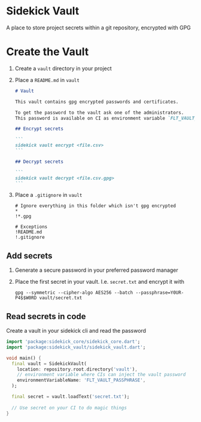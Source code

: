# Sidekick Vault

A place to store project secrets within a git repository, encrypted with GPG

# Create the Vault

1. Create a `vault` directory in your project

2. Place a `README.md` in `vault`

    ````markdown
    # Vault
    
    This vault contains gpg encrypted passwords and certificates.
    
    To get the password to the vault ask one of the administrators.
    This password is available on CI as environment variable `FLT_VAULT_PASSPHRASE`
    
    ## Encrypt secrets
    
    ```
    sidekick vault encrypt <file.csv>
    ```
    
    ## Decrypt secrets
    
    ```
    sidekick vault decrypt <file.csv.gpg>
    ```
    ````

3. Place a `.gitignore` in `vault`

    ```gitignore
    # Ignore everything in this folder which isn't gpg encrypted
    *
    !*.gpg
    
    # Exceptions
    !README.md
    !.gitignore
    ```

## Add secrets

1. Generate a secure password in your preferred password manager

2. Place the first secret in your vault. I.e. `secret.txt` and encrypt it with
   
   `gpg --symmetric --cipher-algo AES256 --batch --passphrase=Y0UR-P4$$W0RD vault/secret.txt`

## Read secrets in code

Create a vault in your sidekick cli and read the password

```dart
import 'package:sidekick_core/sidekick_core.dart';
import 'package:sidekick_vault/sidekick_vault.dart';

void main() {
  final vault = SidekickVault(
    location: repository.root.directory('vault'),
    // environment variable where CIs can inject the vault password
    environmentVariableName: 'FLT_VAULT_PASSPHRASE',
  );

  final secret = vault.loadText('secret.txt');
  
  // Use secret on your CI to do magic things
}

```